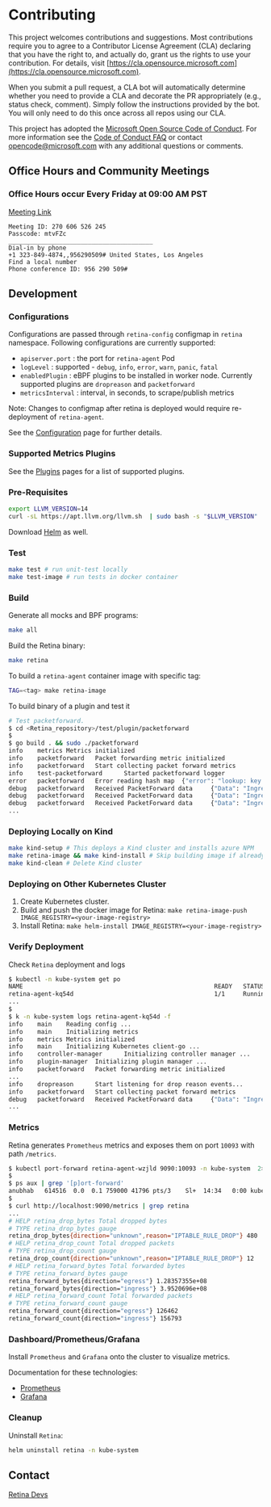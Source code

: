 # Contributing

This project welcomes contributions and suggestions.  Most contributions require you to agree to a
Contributor License Agreement (CLA) declaring that you have the right to, and actually do, grant us
the rights to use your contribution. For details, visit [https://cla.opensource.microsoft.com](https://cla.opensource.microsoft.com).

When you submit a pull request, a CLA bot will automatically determine whether you need to provide
a CLA and decorate the PR appropriately (e.g., status check, comment). Simply follow the instructions
provided by the bot. You will only need to do this once across all repos using our CLA.

This project has adopted the [Microsoft Open Source Code of Conduct](https://opensource.microsoft.com/codeofconduct/).
For more information see the [Code of Conduct FAQ](https://opensource.microsoft.com/codeofconduct/faq/) or
contact [opencode@microsoft.com](mailto:opencode@microsoft.com) with any additional questions or comments.

## Office Hours and Community Meetings


### Office Hours occur Every Friday at 09:00 AM PST

[Meeting Link](https://teams.microsoft.com/l/meetup-join/19%3ameeting_YjRjNDBjZDYtMDRiYi00Y2U0LTk1YzgtMDBjYTBkZGUwMmEw%40thread.v2/0?context=%7b%22Tid%22%3a%2272f988bf-86f1-41af-91ab-2d7cd011db47%22%2c%22Oid%22%3a%22e430e8c5-dd91-4c3c-88c2-6e258812501b%22%7d)
```
Meeting ID: 270 606 526 245
Passcode: mtvFZc 
________________________________________
Dial-in by phone 
+1 323-849-4874,,956290509# United States, Los Angeles 
Find a local number 
Phone conference ID: 956 290 509# 
```

## Development

### Configurations

Configurations are passed through `retina-config` configmap in `retina` namespace. Following configurations are currently supported:

- `apiserver.port` : the port for `retina-agent` Pod
- `logLevel` : supported - `debug`, `info`, `error`, `warn`, `panic`, `fatal`
- `enabledPlugin` : eBPF plugins to be installed in worker node. Currently supported plugins are `dropreason` and `packetforward`
- `metricsInterval` : interval, in seconds, to scrape/publish metrics

Note: Changes to configmap after retina is deployed would require re-deployment of `retina-agent`.

See the [Configuration](https://retina.sh/docs/metrics/configuration) page for further details.

### Supported Metrics Plugins

See the [Plugins](https://retina.sh/docs/metrics/plugins/packetforward) pages for a list of supported plugins.

### Pre-Requisites

```bash
export LLVM_VERSION=14
curl -sL https://apt.llvm.org/llvm.sh  | sudo bash -s "$LLVM_VERSION"
```

Download [Helm](https://helm.sh/) as well.

### Test

```bash
make test # run unit-test locally
make test-image # run tests in docker container
```

### Build

Generate all mocks and BPF programs:

```bash
make all
```

Build the Retina binary:

```bash
make retina
```

To build a `retina-agent` container image with specific tag:

```bash
TAG=<tag> make retina-image
```

To build binary of a plugin and test it

```bash
# Test packetforward.
$ cd <Retina_repository>/test/plugin/packetforward
$ 
$ go build . && sudo ./packetforward
info    metrics Metrics initialized
info    packetforward   Packet forwarding metric initialized
info    packetforward   Start collecting packet forward metrics
info    test-packetforward      Started packetforward logger
error   packetforward   Error reading hash map  {"error": "lookup: key does not exist"}
debug   packetforward   Received PacketForward data     {"Data": "IngressBytes:302 IngressPackets:4 EgressBytes:11062 EgressPackets:33"}
debug   packetforward   Received PacketForward data     {"Data": "IngressBytes:898 IngressPackets:12 EgressBytes:11658 EgressPackets:41"}
debug   packetforward   Received PacketForward data     {"Data": "IngressBytes:898 IngressPackets:12 EgressBytes:23808 EgressPackets:70"}
...
```

### Deploying Locally on Kind

```bash
make kind-setup # This deploys a Kind cluster and installs azure NPM
make retina-image && make kind-install # Skip building image if already done
make kind-clean # Delete Kind cluster
```

### Deploying on Other Kubernetes Cluster

1. Create Kubernetes cluster.
2. Build and push the docker image for Retina: `make retina-image-push IMAGE_REGISTRY=<your-image-registry>`
3. Install Retina: `make helm-install IMAGE_REGISTRY=<your-image-registry>`

### Verify Deployment

Check `Retina` deployment and logs

```bash
$ kubectl -n kube-system get po
NAME                                                     READY   STATUS    RESTARTS   AGE
retina-agent-kq54d                                       1/1     Running   0          88s
...
$
$ k -n kube-system logs retina-agent-kq54d -f
info    main    Reading config ...
info    main    Initializing metrics
info    metrics Metrics initialized
info    main    Initializing Kubernetes client-go ...
info    controller-manager      Initializing controller manager ...
info    plugin-manager  Initializing plugin manager ...
info    packetforward   Packet forwarding metric initialized
...
info    dropreason      Start listening for drop reason events...
info    packetforward   Start collecting packet forward metrics
debug   packetforward   Received PacketForward data     {"Data": "IngressBytes:24688994 IngressPackets:6786 EgressBytes:370647 EgressPackets:4153"}
...
```

### Metrics

Retina generates `Prometheus` metrics and exposes them on port `10093` with path `/metrics`.

```bash
$ kubectl port-forward retina-agent-wzjld 9090:10093 -n kube-system  2>&1 >/dev/null &
$
$ ps aux | grep '[p]ort-forward'
anubhab   614516  0.0  0.1 759000 41796 pts/3    Sl+  14:34   0:00 kubectl port-forward retina-agent-wzjld 9090:10093 -n kube-system
$
$ curl http://localhost:9090/metrics | grep retina
...
# HELP retina_drop_bytes Total dropped bytes
# TYPE retina_drop_bytes gauge
retina_drop_bytes{direction="unknown",reason="IPTABLE_RULE_DROP"} 480
# HELP retina_drop_count Total dropped packets
# TYPE retina_drop_count gauge
retina_drop_count{direction="unknown",reason="IPTABLE_RULE_DROP"} 12
# HELP retina_forward_bytes Total forwarded bytes
# TYPE retina_forward_bytes gauge
retina_forward_bytes{direction="egress"} 1.28357355e+08
retina_forward_bytes{direction="ingress"} 3.9520696e+08
# HELP retina_forward_count Total forwarded packets
# TYPE retina_forward_count gauge
retina_forward_count{direction="egress"} 126462
retina_forward_count{direction="ingress"} 156793
```

### Dashboard/Prometheus/Grafana

Install `Prometheus` and `Grafana` onto the cluster to visualize metrics.

Documentation for these technologies:

- [Prometheus](https://prometheus.io/docs/introduction/overview/)
- [Grafana](https://grafana.com/grafana/)

### Cleanup

Uninstall `Retina`:

```bash
helm uninstall retina -n kube-system
```

## Contact

[Retina Devs](mailto:retina@microsoft.com)
